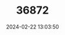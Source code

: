 ---
title: "36872"
category: "Cremastosperma megalophyllum"
draft: false
date: 2024-02-22 13:03:50
languages:
  Spanish; Castilian: ["Ayacara", "Bara", "Caramoyu", "Cucha casa caspi", "Ichilla cara caspi", "Anchu panga cara caspi"]
  Quechua: ["Lynshtimoia", "Tara caspi or T'zinytala"]
  Undetermined: ["Mandachi", "Oñetahue"]
---
